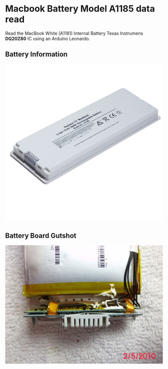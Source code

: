 # Macbook Battery Model A1185 data read

Read the MacBook White (A1181) Internal Battery Texas Instrumens **DQ20Z80** IC using an Arduino Leonardo.

## Battery Information

![](battery.jpg)

## Battery Board Gutshot
![](A1181_Bat_tearDown.jpg)


